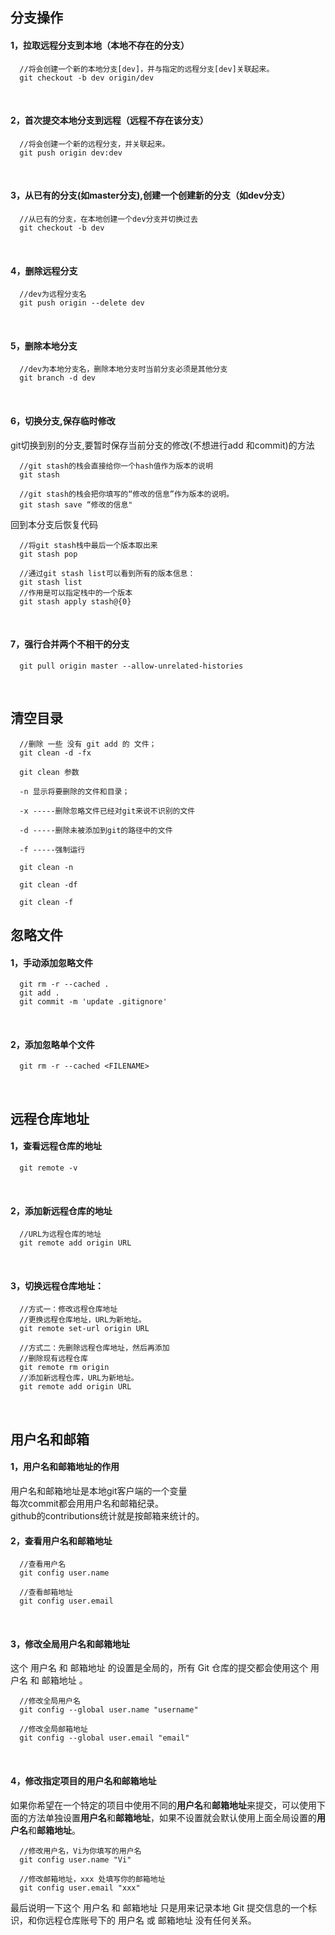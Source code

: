 ## 分支操作
#### 1，拉取远程分支到本地（本地不存在的分支）

```
  //将会创建一个新的本地分支[dev]，并与指定的远程分支[dev]关联起来。
  git checkout -b dev origin/dev
```
<br>

#### 2，首次提交本地分支到远程（远程不存在该分支） 
```
  //将会创建一个新的远程分支，并关联起来。
  git push origin dev:dev
```
<br>

#### 3，从已有的分支(如master分支),创建一个创建新的分支（如dev分支）
```
  //从已有的分支，在本地创建一个dev分支并切换过去
  git checkout -b dev
```
<br>

#### 4，删除远程分支
```
  //dev为远程分支名
  git push origin --delete dev
```
<br>

#### 5，删除本地分支
```
  //dev为本地分支名，删除本地分支时当前分支必须是其他分支
  git branch -d dev
```
<br>

#### 6，切换分支,保存临时修改
  git切换到别的分支,要暂时保存当前分支的修改(不想进行add 和commit)的方法 
```
  //git stash的栈会直接给你一个hash值作为版本的说明
  git stash

  //git stash的栈会把你填写的“修改的信息”作为版本的说明。
  git stash save “修改的信息"
``` 

  回到本分支后恢复代码
```
  //将git stash栈中最后一个版本取出来
  git stash pop

  //通过git stash list可以看到所有的版本信息：
  git stash list
  //作用是可以指定栈中的一个版本
  git stash apply stash@{0}
```
<br>

#### 7，强行合并两个不相干的分支
```
  git pull origin master --allow-unrelated-histories
```
<br>

## 清空目录
```
  //删除 一些 没有 git add 的 文件；
  git clean -d -fx

  git clean 参数 

  -n 显示将要删除的文件和目录；

  -x -----删除忽略文件已经对git来说不识别的文件

  -d -----删除未被添加到git的路径中的文件

  -f -----强制运行

  git clean -n

  git clean -df

  git clean -f
```

## 忽略文件
#### 1，手动添加忽略文件
```
  git rm -r --cached .
  git add .
  git commit -m 'update .gitignore'
```
<br>

#### 2，添加忽略单个文件
```
  git rm -r --cached <FILENAME>
```
<br>

## 远程仓库地址
#### 1，查看远程仓库的地址
```
  git remote -v
```
<br>

#### 2，添加新远程仓库的地址
```
  //URL为远程仓库的地址
  git remote add origin URL
```
<br>

#### 3，切换远程仓库地址：
```
  //方式一：修改远程仓库地址
  //更换远程仓库地址，URL为新地址。
  git remote set-url origin URL 

  //方式二：先删除远程仓库地址，然后再添加
  //删除现有远程仓库
  git remote rm origin 
  //添加新远程仓库，URL为新地址。
  git remote add origin URL
```
<br>

## 用户名和邮箱
#### 1，用户名和邮箱地址的作用
  用户名和邮箱地址是本地git客户端的一个变量<br>
  每次commit都会用用户名和邮箱纪录。<br>
  github的contributions统计就是按邮箱来统计的。
<br>

#### 2，查看用户名和邮箱地址
```
  //查看用户名
  git config user.name

  //查看邮箱地址
  git config user.email
```
<br>

#### 3，修改全局用户名和邮箱地址
这个 用户名 和 邮箱地址 的设置是全局的，所有 Git 仓库的提交都会使用这个 用户名 和 邮箱地址 。
```
  //修改全局用户名
  git config --global user.name "username"

  //修改全局邮箱地址
  git config --global user.email "email"
```
<br>

#### 4，修改指定项目的用户名和邮箱地址
如果你希望在一个特定的项目中使用不同的**用户名**和**邮箱地址**来提交，可以使用下面的方法单独设置**用户名**和**邮箱地址**，如果不设置就会默认使用上面全局设置的**用户名**和**邮箱地址**。
```
  //修改用户名，Vi为你填写的用户名
  git config user.name "Vi"

  //修改邮箱地址，xxx 处填写你的邮箱地址
  git config user.email "xxx"
```
最后说明一下这个 用户名 和 邮箱地址 只是用来记录本地 Git 提交信息的一个标识，和你远程仓库账号下的 用户名 或 邮箱地址 没有任何关系。
<br>


